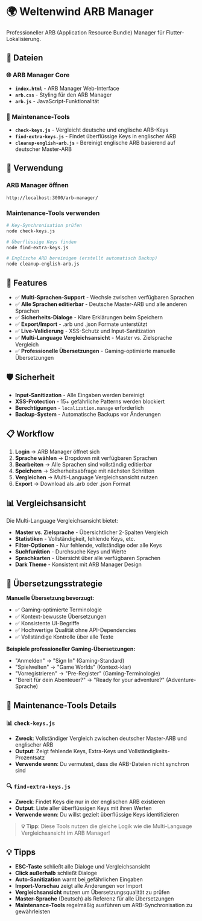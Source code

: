 # 🌍 Weltenwind ARB Manager

Professioneller ARB (Application Resource Bundle) Manager für Flutter-Lokalisierung.

## 📁 Dateien

### 🌐 ARB Manager Core
- **`index.html`** - ARB Manager Web-Interface
- **`arb.css`** - Styling für den ARB Manager  
- **`arb.js`** - JavaScript-Funktionalität

### 🔧 Maintenance-Tools
- **`check-keys.js`** - Vergleicht deutsche und englische ARB-Keys
- **`find-extra-keys.js`** - Findet überflüssige Keys in englischer ARB
- **`cleanup-english-arb.js`** - Bereinigt englische ARB basierend auf deutscher Master-ARB

## 🚀 Verwendung

### ARB Manager öffnen
```
http://localhost:3000/arb-manager/
```

### Maintenance-Tools verwenden
```bash
# Key-Synchronisation prüfen
node check-keys.js

# Überflüssige Keys finden  
node find-extra-keys.js

# Englische ARB bereinigen (erstellt automatisch Backup)
node cleanup-english-arb.js
```

## 🎯 Features

- ✅ **Multi-Sprachen-Support** - Wechsle zwischen verfügbaren Sprachen
- ✅ **Alle Sprachen editierbar** - Deutsche Master-ARB und alle anderen Sprachen
- ✅ **Sicherheits-Dialoge** - Klare Erklärungen beim Speichern
- ✅ **Export/Import** - .arb und .json Formate unterstützt  
- ✅ **Live-Validierung** - XSS-Schutz und Input-Sanitization
- ✅ **Multi-Language Vergleichsansicht** - Master vs. Zielsprache Vergleich
- ✅ **Professionelle Übersetzungen** - Gaming-optimierte manuelle Übersetzungen

## 🛡️ Sicherheit

- **Input-Sanitization** - Alle Eingaben werden bereinigt
- **XSS-Protection** - 15+ gefährliche Patterns werden blockiert  
- **Berechtigungen** - `localization.manage` erforderlich
- **Backup-System** - Automatische Backups vor Änderungen

## 📋 Workflow

1. **Login** → ARB Manager öffnet sich
2. **Sprache wählen** → Dropdown mit verfügbaren Sprachen
3. **Bearbeiten** → Alle Sprachen sind vollständig editierbar
4. **Speichern** → Sicherheitsabfrage mit nächsten Schritten
5. **Vergleichen** → Multi-Language Vergleichsansicht nutzen
6. **Export** → Download als .arb oder .json Format

## 📊 Vergleichsansicht

Die Multi-Language Vergleichsansicht bietet:
- **Master vs. Zielsprache** - Übersichtlicher 2-Spalten Vergleich
- **Statistiken** - Vollständigkeit, fehlende Keys, etc.
- **Filter-Optionen** - Nur fehlende, vollständige oder alle Keys
- **Suchfunktion** - Durchsuche Keys und Werte
- **Sprachkarten** - Übersicht über alle verfügbaren Sprachen
- **Dark Theme** - Konsistent mit ARB Manager Design

## 💼 Übersetzungsstrategie

**Manuelle Übersetzung bevorzugt:**
- ✅ Gaming-optimierte Terminologie
- ✅ Kontext-bewusste Übersetzungen  
- ✅ Konsistente UI-Begriffe
- ✅ Hochwertige Qualität ohne API-Dependencies
- ✅ Vollständige Kontrolle über alle Texte

**Beispiele professioneller Gaming-Übersetzungen:**
- "Anmelden" → "Sign In" (Gaming-Standard)
- "Spielwelten" → "Game Worlds" (Kontext-klar)
- "Vorregistrieren" → "Pre-Register" (Gaming-Terminologie)
- "Bereit für dein Abenteuer?" → "Ready for your adventure?" (Adventure-Sprache)

## 🔧 Maintenance-Tools Details

### 📊 `check-keys.js`
- **Zweck**: Vollständiger Vergleich zwischen deutscher Master-ARB und englischer ARB
- **Output**: Zeigt fehlende Keys, Extra-Keys und Vollständigkeits-Prozentsatz
- **Verwende wenn**: Du vermutest, dass die ARB-Dateien nicht synchron sind

### 🔍 `find-extra-keys.js`  
- **Zweck**: Findet Keys die nur in der englischen ARB existieren
- **Output**: Liste aller überflüssigen Keys mit ihren Werten
- **Verwende wenn**: Du willst gezielt überflüssige Keys identifizieren

> **💡 Tipp**: Diese Tools nutzen die gleiche Logik wie die Multi-Language Vergleichsansicht im ARB Manager!

## 💡 Tipps

- **ESC-Taste** schließt alle Dialoge und Vergleichsansicht
- **Click außerhalb** schließt Dialoge
- **Auto-Sanitization** warnt bei gefährlichen Eingaben
- **Import-Vorschau** zeigt alle Änderungen vor Import
- **Vergleichsansicht** nutzen um Übersetzungsqualität zu prüfen
- **Master-Sprache** (Deutsch) als Referenz für alle Übersetzungen
- **Maintenance-Tools** regelmäßig ausführen um ARB-Synchronisation zu gewährleisten